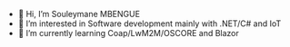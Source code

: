 - 👋 Hi, I’m Souleymane MBENGUE
- 👀 I’m interested in Software development mainly with .NET/C# and IoT
- 🌱 I’m currently learning Coap/LwM2M/OSCORE and Blazor
